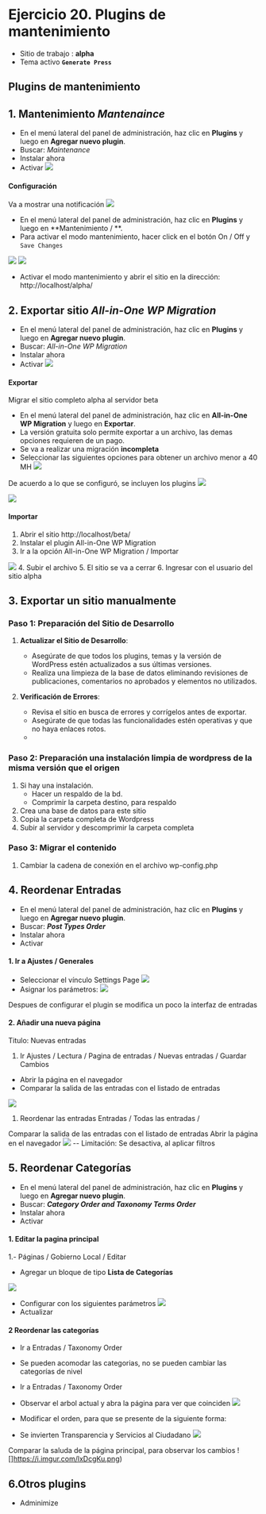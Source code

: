 # Ejercicio 20.  Plugins de mantenimiento

- Sitio de trabajo : **alpha**
- Tema activo **`Generate Press`**

## Plugins de mantenimiento


## 1. Mantenimiento  _Mantenaince_
- En el menú lateral del panel de administración, haz clic en **Plugins** y luego en **Agregar nuevo plugin**.
- Buscar: _Maintenance_
- Instalar ahora
- Activar
![](https://i.imgur.com/xloEfvN.png)

#### Configuración
Va a mostrar una notificación
![](https://i.imgur.com/us1vEcC.png)

- En el menú lateral del panel de administración, haz clic en **Plugins** y luego en **Mantenimiento / **.
- Para activar el modo mantenimiento, hacer click en el botón  On / Off y  `Save Changes`

![](https://i.imgur.com/GA8ouVO.png)
![](https://i.imgur.com/AFOwCA5.png)

- Activar el modo mantenimiento y abrir el sitio en la dirección: http://localhost/alpha/

## 2. Exportar sitio _All-in-One WP Migration_
- En el menú lateral del panel de administración, haz clic en **Plugins** y luego en **Agregar nuevo plugin**.
- Buscar: _All-in-One WP Migration_
- Instalar ahora
- Activar
![](https://i.imgur.com/j9GbP0w.png)


#### Exportar
Migrar el sitio completo alpha al servidor beta

- En el menú lateral del panel de administración, haz clic en **All-in-One WP Migration** y luego en **Exportar**.
- La versión gratuita solo permite exportar a un archivo, las demas opciones requieren de un pago.
- Se va a realizar una migración **incompleta**
- Seleccionar las siguientes opciones para obtener un archivo menor a 40 MH
![](https://i.imgur.com/2JHsLyH.png)

De acuerdo a lo que se configuró, se incluyen los plugins
![](https://i.imgur.com/JSeHURY.png)

![](https://i.imgur.com/2lw2sSe.png)

#### Importar
1. Abrir el sitio http://localhost/beta/
2. Instalar el plugin All-in-One WP Migration
3. Ir a la opción  All-in-One WP Migration / Importar

![](https://i.imgur.com/buha0px.png)
4. Subir el archivo
5. El sitio se va a cerrar
6. Ingresar con el usuario del sitio alpha


## 3. Exportar  un sitio manualmente

### Paso 1: Preparación del Sitio de Desarrollo

1.  **Actualizar el Sitio de Desarrollo**:
    
    -   Asegúrate de que todos los plugins, temas y la versión de WordPress estén actualizados a sus últimas versiones.
    -   Realiza una limpieza de la base de datos eliminando revisiones de publicaciones, comentarios no aprobados y elementos no utilizados.
2.  **Verificación de Errores**:
    
    -   Revisa el sitio en busca de errores y corrígelos antes de exportar.
    -   Asegúrate de que todas las funcionalidades estén operativas y que no haya enlaces rotos.
    - 

### Paso 2: Preparación una instalación limpia de wordpress de la misma versión que el origen
1. Si hay  una instalación. 
	- Hacer un respaldo de la bd.
	- Comprimir la carpeta destino, para respaldo
2. Crea una base de datos para este sitio
3. Copia la carpeta completa de Wordpress
4. Subir al servidor y descomprimir la carpeta completa

### Paso 3: Migrar el contenido
1. Cambiar la cadena de conexión en el archivo wp-config.php

##  4. Reordenar Entradas
- En el menú lateral del panel de administración, haz clic en **Plugins** y luego en **Agregar nuevo plugin**.
- Buscar: _**Post Types Order**_
- Instalar ahora
- Activar

#### 1. Ir a Ajustes / Generales
- Seleccionar el vínculo Settings Page 
![](https://i.imgur.com/nRTaUf9.png)
- Asignar los parámetros:
![](https://i.imgur.com/YW1fKUV.png)

Despues de configurar el plugin se modifica un poco la interfaz  de entradas



#### 2. Añadir una nueva página
Titulo:  Nuevas entradas

1.  Ir Ajustes / Lectura / Pagina de entradas / Nuevas entradas / Guardar Cambios
- Abrir la página en el navegador
- Comparar la salida de las entradas con el listado de entradas

![](https://i.imgur.com/3Q2LZYL.png)

1.  Reordenar las entradas Entradas / Todas las entradas / 


Comparar la salida de las entradas con el listado de entradas
Abrir la página en el navegador
![](https://i.imgur.com/abNh9kV.png)
-- Limitación: Se desactiva, al aplicar filtros



##  5. Reordenar Categorías
- En el menú lateral del panel de administración, haz clic en **Plugins** y luego en **Agregar nuevo plugin**.
- Buscar: _**Category Order and Taxonomy Terms Order**_
- Instalar ahora
- Activar
#### 1. Editar la pagina principal
1.- Páginas  / Gobierno Local / Editar
- Agregar un bloque de tipo  **Lista de Categorías**

![](https://i.imgur.com/Qqzyk6H.png)
- Configurar con los siguientes parámetros
![](https://i.imgur.com/ABgssEk.png)
- Actualizar


#### 2 Reordenar las categorías
- Ir a Entradas / Taxonomy Order
- Se pueden acomodar las categorias, no se pueden cambiar las categorías de nivel

- Ir a Entradas / Taxonomy Order
- Observar el arbol actual y abra la página para ver que coinciden
![](https://i.imgur.com/wK7UcbI.png)

- Modificar el orden, para que se presente de la siguiente forma:
- Se invierten Transparencia y Servicios al Ciudadano
![](https://i.imgur.com/c3QObXX.png)

Comparar la saluda de la página principal, para observar los cambios
![]https://i.imgur.com/lxDcgKu.png)


##  6.Otros plugins
- Adminimize









<!--stackedit_data:
eyJoaXN0b3J5IjpbLTE5MDYxNTM2MTEsLTEyODQ5MTE3MiwxNj
gzNzk3MTUyLDE4NTQ0MTA5MjIsLTMwNDQ3OTQyNyw4MTYxOTM3
MDcsLTI2NDE3MjAyNCwtODk1MjgzMDgwLDUwMzU5NDc0MCwtMz
A1ODAyNjQ3LC00ODU3NDM3MTVdfQ==
-->